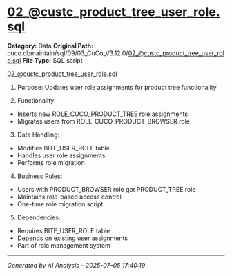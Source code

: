 # 02_@custc_product_tree_user_role.sql

**Category:** Data
**Original Path:** cuco.dbmaintain/sql/09/03_CuCo_V3.12.0/02_@custc_product_tree_user_role.sql
**File Type:** SQL script

02_@custc_product_tree_user_role.sql
1. Purpose: Updates user role assignments for product tree functionality

2. Functionality:
- Inserts new ROLE_CUCO_PRODUCT_TREE role assignments
- Migrates users from ROLE_CUCO_PRODUCT_BROWSER role

3. Data Handling:
- Modifies BITE_USER_ROLE table
- Handles user role assignments
- Performs role migration

4. Business Rules:
- Users with PRODUCT_BROWSER role get PRODUCT_TREE role
- Maintains role-based access control
- One-time role migration script

5. Dependencies:
- Requires BITE_USER_ROLE table
- Depends on existing user assignments
- Part of role management system

---
*Generated by AI Analysis - 2025-07-05 17:40:19*
